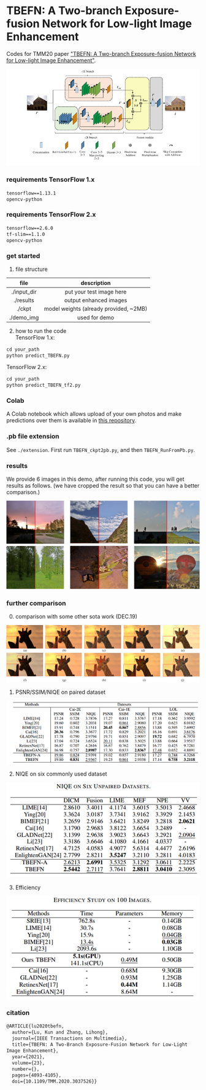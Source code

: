 # TBEFN: A Two-branch Exposure-fusion Network for Low-light Image Enhancement


Codes for TMM20 paper ["TBEFN: A Two-branch Exposure-fusion Network for Low-light Image Enhancement"](https://ieeexplore.ieee.org/document/9261119).

![Structure](demo_img/Structure.png)


### requirements TensorFlow 1.x
```
tensorflow==1.13.1
opencv-python
```

### requirements TensorFlow 2.x
```
tensorflow==2.6.0
tf-slim==1.1.0
opencv-python
```

### get started
1. file structure

|file|description|
|:-:|:-:|
|./input_dir|put your test image here|
|./results|output enhanced images|
|./ckpt|model weights (already provided, ~2MB)|
|./demo_img|used for demo|

2. how to run the code  
TensorFlow 1.x:
```
cd your_path
python predict_TBEFN.py
```  
TensorFlow 2.x:
```
cd your_path
python predict_TBEFN_tf2.py
```
### Colab
A Colab notebook which allows upload of your own photos and make predictions over them is available in [this repository](https://github.com/virtualramblas/python-notebooks-repo/tree/main/Colab/TBEFN).  

### .pb file extension
See `./extension`. First run `TBEFN_ckpt2pb.py`, and then `TBEFN_RunFromPb.py`.

### results

We provide 6 images in this demo, after running this code, you will get results as follows. (we have cropped the result so that you can have a better comparison.)

![demo_img](demo_img/demo_img.jpg)

### further comparison

0. comparison with some other sota work (DEC.19)

![demo_img](demo_img/giraffe.jpg)


1. PSNR/SSIM/NIQE on paired dataset

![demo_img](demo_img/I.png)


2. NIQE on six commonly used dataset

![demo_img](demo_img/II.png)


3. Efficiency

![demo_img](demo_img/VII.png)

### citation

```
@ARTICLE{lu2020tbefn,
  author={Lu, Kun and Zhang, Lihong},
  journal={IEEE Transactions on Multimedia}, 
  title={TBEFN: A Two-Branch Exposure-Fusion Network for Low-Light Image Enhancement}, 
  year={2021},
  volume={23},
  number={},
  pages={4093-4105},
  doi={10.1109/TMM.2020.3037526}}
```

